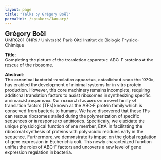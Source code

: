 ```yaml
---
layout: page
title: "Talks by Grégory Boël"
permalink: /speakers/January/
---
```

<span style="font-size: 1.5em;"><strong>Grégory Boël</strong></span><br>
UMR8261 CNRS / Université Paris Cité
Institut de Biologie Physico-Chimique

**Title**:  
Completing the picture of the translation apparatus: ABC-F proteins at the rescue of the ribosome.

**Abstract**:  
The canonical bacterial translation apparatus, established since the 1970s, has enabled the development of minimal systems for in vitro protein production. However, this core machinery remains incomplete, requiring additional translation factors to assist ribosomes in synthesizing specific amino acid sequences. Our research focuses on a novel family of translation factors (TFs) known as the ABC-F protein family which is conserved from bacteria to humans. We have discovered that these TFs can rescue ribosomes stalled during the polymerization of specific sequences or in response to antibiotics. Specifically, we elucidate the unique physiological function of one member, EttA, in facilitating the ribosomal synthesis of proteins with poly-acidic residues early in the sequence. Furthermore, we demonstrate its impact on the global regulation of gene expression in Escherichia coli. This newly characterized function unifies the roles of ABC-F factors and uncovers a new level of gene expression regulation in bacteria.

